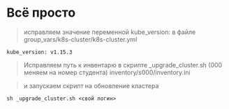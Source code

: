 # Всё просто

>исправляем значение переменной kube_version: в файле
>group_vars/k8s-cluster/k8s-cluster.yml

```
kube_version: v1.15.3
```

>Исправляем путь к инвентарю в скрипте _upgrade_cluster.sh (000 меняем на номер студента)
>inventory/s000/inventory.ini

>и запускаем скрипт на обновление кластера

```
sh _upgrade_cluster.sh <свой логин>
```
